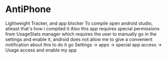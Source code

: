 # AntiPhone
Lightweight Tracker, and app blocker
To compile open android studio, atleast that's how i compiled it
Also this app requires special permissions from UsageStats manager which requires the user to manually go in the settings and enable it, android does not allow me to give a convenient notification about this
to do it go Settings -> apps -> special app access -> Usage access and enable my app

